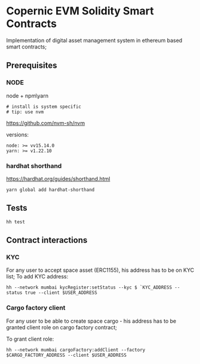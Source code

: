 # Copernic EVM Solidity Smart Contracts

Implementation of digital asset management system in ethereum based smart contracts;

## Prerequisites

### NODE


node + npm\yarn

    # install is system specific
    # tip: use nvm 

 https://github.com/nvm-sh/nvm

versions:

    node: >= vv15.14.0
    yarn: >= v1.22.10


### hardhat shorthand

https://hardhat.org/guides/shorthand.html

    yarn global add hardhat-shorthand

## Tests

```
hh test
```

## Contract interactions

### KYC

For any user to accept space asset (ERC1155), his address has to be on KYC list; 
To add KYC address:

```
hh --network mumbai kycRegister:setStatus --kyc $ `KYC_ADDRESS --status true --client $USER_ADDRESS
```

### Cargo factory client

For any user to be able to create space cargo - his address has to be granted client role on cargo factory contract;

To grant client role:

```
hh --network mumbai cargoFactory:addClient --factory $CARGO_FACTORY_ADDRESS --client $USER_ADDRESS
```

